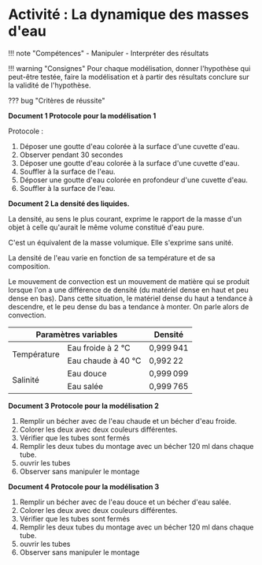 # Activité : La dynamique des masses d'eau

!!! note "Compétences"
    - Manipuler
    - Interpréter des résultats 

!!! warning "Consignes"
    Pour chaque modélisation, donner l'hypothèse qui peut-être testée, faire la modélisation et à partir des résultats conclure sur la validité de l'hypothèse.
    
??? bug "Critères de réussite"



**Document 1 Protocole pour la modélisation 1**

Protocole :

1.  Déposer une goutte d'eau colorée à la surface d'une cuvette d'eau.  
2.  Observer pendant 30 secondes   
3.  Déposer une goutte d'eau colorée à la surface d'une cuvette d'eau.  
4.  Souffler à la surface de l'eau.  
5.  Déposer une goutte d'eau colorée en profondeur d'une cuvette d'eau.  
6.  Souffler à la surface de l'eau.  


**Document 2 La densité des liquides.**

La densité, au sens le plus courant, exprime le rapport de la masse d'un objet à celle qu'aurait le même volume constitué d'eau pure.

C'est un équivalent de la masse volumique. Elle s'exprime sans unité.

La densité de l'eau varie en fonction de sa température et de sa
composition.

Le mouvement de convection est un mouvement de matière qui se produit
lorsque l'on a une différence de densité (du matériel dense en haut et peu dense en bas). Dans cette situation, le matériel dense du haut a tendance à descendre, et le peu dense du bas a tendance à monter. On
parle alors de convection.

<table>
<thead>
  <tr>
    <th colspan="2">Paramètres variables</th>
    <th>Densité</th>
  </tr>
</thead>
<tbody>
  <tr>
    <td rowspan="2">Température</td>
    <td>Eau froide à 2 °C</td>
    <td>0,999 941</td>
  </tr>
  <tr>
    <td>Eau chaude à 40 °C</td>
    <td>0,992 22</td>
  </tr>
  <tr>
    <td rowspan="2">Salinité</td>
    <td>Eau douce</td>
    <td>0,999 099</td>
  </tr>
  <tr>
    <td>Eau salée</td>
    <td>0,999 765</td>
  </tr>
</tbody>
</table>

**Document 3 Protocole pour la modélisation 2**

1.  Remplir un bécher avec de l'eau chaude et un bécher d'eau froide.
2.  Colorer les deux avec deux couleurs différentes.
3.  Vérifier que les tubes sont fermés
4.  Remplir les deux tubes du montage avec un bécher 120 ml dans chaque tube.
5.  ouvrir les tubes
6.  Observer sans manipuler le montage


**Document 4 Protocole pour la modélisation 3**

1.  Remplir un bécher avec de l'eau douce et un bécher d'eau salée.
2.  Colorer les deux avec deux couleurs différentes.
3.  Vérifier que les tubes sont fermés
4.  Remplir les deux tubes du montage avec un bécher 120 ml dans chaque tube.
5.  ouvrir les tubes
6.  Observer sans manipuler le montage

